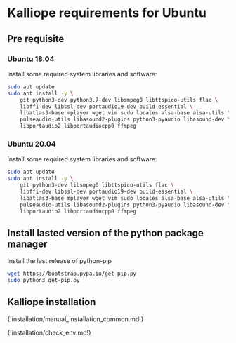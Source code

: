# Kalliope requirements for Ubuntu

## Pre requisite

### Ubuntu 18.04

Install some required system libraries and software:

```bash
sudo apt update
sudo apt install -y \
    git python3-dev python3.7-dev libsmpeg0 libttspico-utils flac \
    libffi-dev libssl-dev portaudio19-dev build-essential \
    libatlas3-base mplayer wget vim sudo locales alsa-base alsa-utils \
    pulseaudio-utils libasound2-plugins python3-pyaudio libasound-dev \
    libportaudio2 libportaudiocpp0 ffmpeg
```

### Ubuntu 20.04

Install some required system libraries and software:

```bash
sudo apt update
sudo apt install -y \
    git python3-dev libsmpeg0 libttspico-utils flac \
    libffi-dev libssl-dev portaudio19-dev build-essential \
    libatlas3-base mplayer wget vim sudo locales alsa-base alsa-utils \
    pulseaudio-utils libasound2-plugins python3-pyaudio libasound-dev \
    libportaudio2 libportaudiocpp0 ffmpeg
```

## Install lasted version of the python package manager

Install the last release of python-pip

```bash
wget https://bootstrap.pypa.io/get-pip.py
sudo python3 get-pip.py
```

## Kalliope installation

{!installation/manual_installation_common.md!}

{!installation/check_env.md!}
